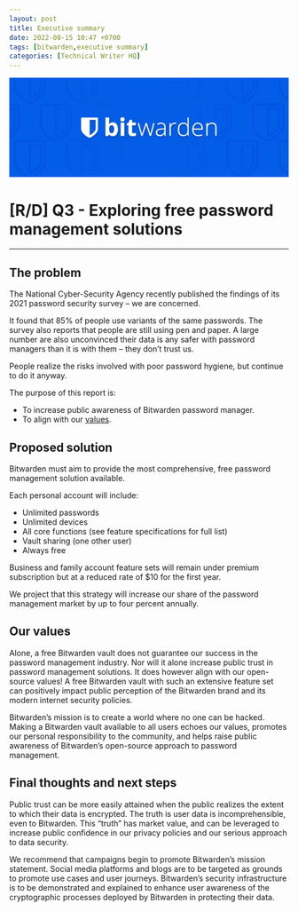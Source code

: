 ```yaml
---
layout: post
title: Executive summary
date: 2022-08-15 10:47 +0700
tags: [bitwarden,executive summary]
categories: [Technical Writer HQ]
---
```

![logo](/assets/bit_logo.jpg)
# [R/D] Q3 - Exploring free password management solutions
---
## The problem

The National Cyber-Security Agency recently published the findings of its 2021 password security survey – we are concerned.

It found that 85% of people use variants of the same passwords. The survey also reports that people are still using pen and paper.  A large number are also unconvinced their data is any safer with password managers than it is with them – they don’t trust us.  

People realize the risks involved with poor password hygiene, but continue to do it anyway.

The purpose of this report is:

- To increase public awareness of Bitwarden password manager.
- To align with our [values](https://opensource.com/open-source-way).

## Proposed solution

Bitwarden must aim to provide the most comprehensive, free password management solution available.

Each personal account will include:

- Unlimited passwords  
- Unlimited devices
- All core functions (see feature specifications for full list)
- Vault sharing (one other user)
- Always free

Business and family account feature sets will remain under premium subscription but at a reduced rate of $10 for the first year.

We project that this strategy will increase our share of the password management market by up to four percent annually.

## Our values

Alone, a free Bitwarden vault does not guarantee our success in the password management industry. Nor will it alone increase public trust in password management solutions. It does however align with our open-source values! A free Bitwarden vault with such an extensive feature set can positively impact public perception of the Bitwarden brand and its modern internet security policies.

Bitwarden’s mission is to create a world where no one can be hacked. Making a Bitwarden vault available to all users echoes our values, promotes our personal responsibility to the community, and helps raise public awareness of Bitwarden’s open-source approach to password management.

## Final thoughts and next steps

Public trust can be more easily attained when the public realizes the extent to which their data is encrypted. The truth is user data is incomprehensible, even to Bitwarden. This “truth” has market value, and can be leveraged to increase public confidence in our privacy policies and our serious approach to data security.

We recommend that campaigns begin to promote Bitwarden’s mission statement. Social media platforms and blogs are to be targeted as grounds to promote use cases and user journeys. Bitwarden’s security infrastructure is to be demonstrated and explained to enhance user awareness of the cryptographic processes deployed by Bitwarden in protecting their data.

